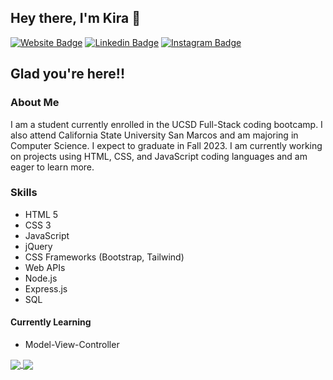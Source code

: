 ## Hey there, I'm Kira 👋

[![Website Badge](https://img.shields.io/badge/Website-3b5998?style=flat-square&logo=google-chrome&logoColor=white)](https://kirafaye99.github.io/Updated-Portfolio/)
[![Linkedin Badge](https://img.shields.io/badge/-LinkedIn-0e76a8?style=flat-square&logo=Linkedin&logoColor=white)](https://www.linkedin.com/in/kira-demarco-42073720a/)
[![Instagram Badge](https://img.shields.io/badge/-Instagram-e4405f?style=flat-square&logo=Instagram&logoColor=white)](https://www.instagram.com/kirademarco/)

 
<!--  <a href="https://kirafaye99.github.io/Updated-Portfolio/" target="_blank" rel="noopener noreferrer">
  <img align="center" src="https://img.shields.io/badge/Website-3b5998?style=flat-square&logo=google-chrome&logoColor=white" />
</a>
 <a href="https://www.linkedin.com/in/kira-demarco-42073720a/" target="_blank" rel="noopener noreferrer">
  <img align="center" src="https://img.shields.io/badge/-LinkedIn-0e76a8?style=flat-square&logo=Linkedin&logoColor=white" />
</a>
 <a href="https://www.instagram.com/kirademarco/" target="_blank" rel="noopener noreferrer">
  <img align="center" src="https://img.shields.io/badge/-Instagram-e4405f?style=flat-square&logo=Instagram&logoColor=white" />
</a>
 -->



## Glad you're here!!

<!--
**kirafaye99/kirafaye99** is a ✨ _special_ ✨ repository because its `README.md` (this file) appears on your GitHub profile.

Here are some ideas to get you started:

- 🔭 I’m currently working on ...
- 🌱 I’m currently learning ...
- 👯 I’m looking to collaborate on ...
- 🤔 I’m looking for help with ...
- 💬 Ask me about ...
- 📫 How to reach me: ...
- 😄 Pronouns: ...
- ⚡ Fun fact: ...
-->
### About Me
I am a student currently enrolled in the UCSD Full-Stack coding bootcamp. I also attend California State University San Marcos and am majoring in Computer Science. I expect to graduate in Fall 2023. I am currently working on projects using HTML, CSS, and JavaScript coding languages and am eager to learn more.

### Skills
- HTML 5
- CSS 3
- JavaScript
- jQuery
- CSS Frameworks (Bootstrap, Tailwind)
- Web APIs
- Node.js
- Express.js
- SQL

#### Currently Learning
- Model-View-Controller

<!-- <img height="180em" src="https://github-readme-stats.vercel.app/api?username=kirafaye99&show_icons=true&hide_border=true&&count_private=true&include_all_commits=true" /> 
<img height="180em" src="https://github-readme-stats.vercel.app/api/top-langs/?username=kirafaye99&layout=compact" /> -->
<a href="https://github.com/anuraghazra/github-readme-stats">
  <img align="center" src="https://github-readme-stats.vercel.app/api?username=kirafaye99&show_icons=true&hide_border=true&&count_private=true&include_all_commits=true" />
</a>
<a href="https://github.com/anuraghazra/github-readme-stats">
  <img align="center" src="https://github-readme-stats.vercel.app/api/top-langs/?username=kirafaye99&layout=compact" />
</a>
